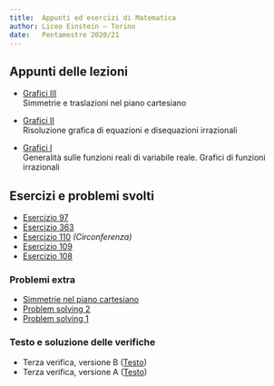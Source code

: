 ```yaml
---
title:  Appunti ed esercizi di Matematica
author: Liceo Einstein – Torino
date:   Pentamestre 2020/21
---
```


## Appunti delle lezioni

* [Grafici III](u6-lec1.pdf)  
  Simmetrie e traslazioni nel piano cartesiano

* [Grafici II](u7-lec2.pdf)  
  Risoluzione grafica di equazioni e disequazioni irrazionali 

* [Grafici I](u7-lec1.pdf)  
  Generalità sulle funzioni reali di variabile reale. Grafici di funzioni irrazionali

## Esercizi e problemi svolti

* [Esercizio 97](ex/u6-97.html)
* [Esercizio 363](ex/u7-363.html)
* [Esercizio 110](ex/u7-110.html) *(Circonferenza)*
* [Esercizio 109](ex/u7-109.html)
* [Esercizio 108](ex/u7-108.html)

### Problemi extra

* [Simmetrie nel piano cartesiano](ex/u7-ext3.html)
* [Problem solving 2](ex/u7-ext2.html)
* [Problem solving 1](ex/u7-ext1.html)

### Testo e soluzione delle verifiche

* Terza verifica, versione B ([Testo](test1b.html))
* Terza verifica, versione A ([Testo](test1a.html))
